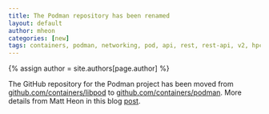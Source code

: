 ```yaml
---
title: The Podman repository has been renamed
layout: default
author: mheon 
categories: [new]
tags: containers, podman, networking, pod, api, rest, rest-api, v2, hpc
---
```

{% assign author = site.authors[page.author] %}

The GitHub repository for the Podman project has been moved from [github.com/containers/libpod](https://github.com/containers/libpod) to [github.com/containers/podman](https://github.com/containers/podman).  More details from Matt Heon in this blog [post](https://podman.io/blogs/2020/07/07/repo-rename.html).
